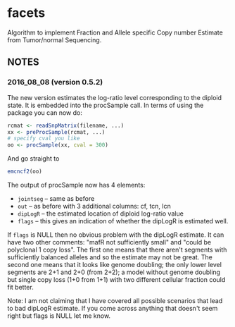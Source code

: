 # facets
Algorithm to implement Fraction and Allele specific Copy number Estimate from Tumor/normal Sequencing.

## NOTES

### 2016_08_08 (version 0.5.2)

The new version estimates the log-ratio level corresponding to the diploid state. It is embedded into the procSample call.
In terms of using the package you can now do:

```R
rcmat <- readSnpMatrix(filename, ...)
xx <- preProcSample(rcmat, ...)
# specify cval you like
oo <- procSample(xx, cval = 300)
```

And go straight to
```R
emcncf2(oo)
```

The output of procSample now has 4 elements:

* ```jointseg``` – same as before
* ```out``` – as before with 3 additional columns: cf, tcn, lcn
* ```dipLogR``` – the estimated location of diploid log-ratio value
* ```flags``` – this gives an indication of whether the dipLogR is estimated well.

If ```flags``` is NULL then no obvious problem with the dipLogR estimate. It can have two other comments: "mafR not sufficiently small" and "could be polyclonal 1 copy loss". The first one means that there aren't segments with sufficiently balanced alleles and so the estimate may not be great. The second one means that it looks like genome doubling; the only lower level segments are 2+1 and 2+0 (from 2+2); a model without genome doubling but single copy loss (1+0 from 1+1) with two different cellular fraction could fit better.

Note: I am not claiming that I have covered all possible scenarios that lead to bad dipLogR estimate. If you come across anything that doesn't seem right but flags is NULL let me know.

